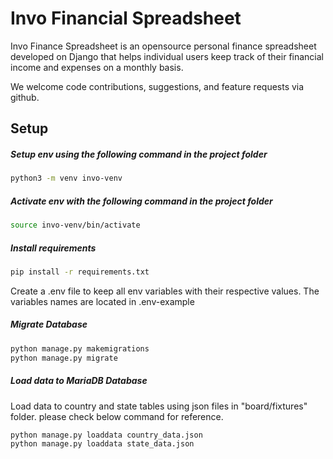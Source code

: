 # Invo Financial Spreadsheet

Invo Finance Spreadsheet is an opensource personal finance spreadsheet developed on Django that helps individual users keep track of their financial income and expenses on a monthly basis.

We welcome code contributions, suggestions, and feature requests via github.

## Setup

##### Setup env using the following command in the project folder

```bash
python3 -m venv invo-venv
```

##### Activate env with the following command in the project folder

```bash
source invo-venv/bin/activate
```

##### Install requirements

```bash
pip install -r requirements.txt
```

Create a .env file to keep all env variables with their respective values. The variables names are located in .env-example

##### Migrate Database

```bash
python manage.py makemigrations
python manage.py migrate
```

##### Load data to MariaDB Database
Load data to country and state tables using json files in "board/fixtures" folder. please check below command for reference.

```bash
python manage.py loaddata country_data.json
python manage.py loaddata state_data.json
```
